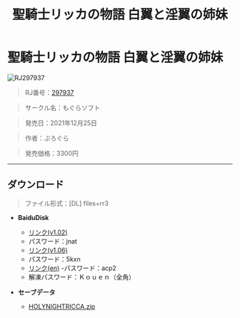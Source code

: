 ﻿---
layout: mypost
title: 聖騎士リッカの物語 白翼と淫翼の姉妹
categories: [もぐらソフト]
---

# 聖騎士リッカの物語 白翼と淫翼の姉妹

![RJ297937](RJ297937-Cover.webp)

> RJ番号：<a href="https://www.dlsite.com/maniax/RJ297937" target="_blank">297937</a>

> サークル名：もぐらソフト

> 発売日：2021年12月25日

> 作者：ぷろぐら

> 発売価格：3300円

---
## ダウンロード
> ファイル形式：[DL] files+rr3

  - **BaiduDisk**

    - [リンク(v1.02)](https://pan.baidu.com/s/17GuP3ccLizMiUrW2x_kWMw)
    - パスワード：jnat
    - [リンク(v1.06)](https://pan.baidu.com/s/1SQI2HZ-qCv6kXZsUeHk4jA)
    - パスワード：5kxn
    - [リンク(en)](https://pan.baidu.com/s/1_ytOaVHf5jFMZrlpHddP0Q)
    -パスワード：acp2
    - 解凍パスワード：Ｋｏｕｅｎ（全角）
  - **セーブデータ**

    - [HOLYNIGHTRICCA.zip](HOLYNIGHTRICCA.zip)

